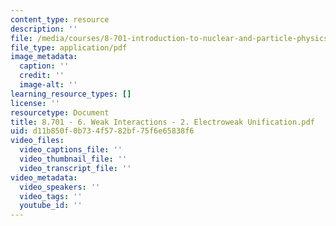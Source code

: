 ```yaml
---
content_type: resource
description: ''
file: /media/courses/8-701-introduction-to-nuclear-and-particle-physics-fall-2020/8701-6-weak-interactions-2-electroweak-unification.pdf
file_type: application/pdf
image_metadata:
  caption: ''
  credit: ''
  image-alt: ''
learning_resource_types: []
license: ''
resourcetype: Document
title: 8.701 - 6. Weak Interactions - 2. Electroweak Unification.pdf
uid: d11b850f-0b73-4f57-82bf-75f6e65838f6
video_files:
  video_captions_file: ''
  video_thumbnail_file: ''
  video_transcript_file: ''
video_metadata:
  video_speakers: ''
  video_tags: ''
  youtube_id: ''
---
```

